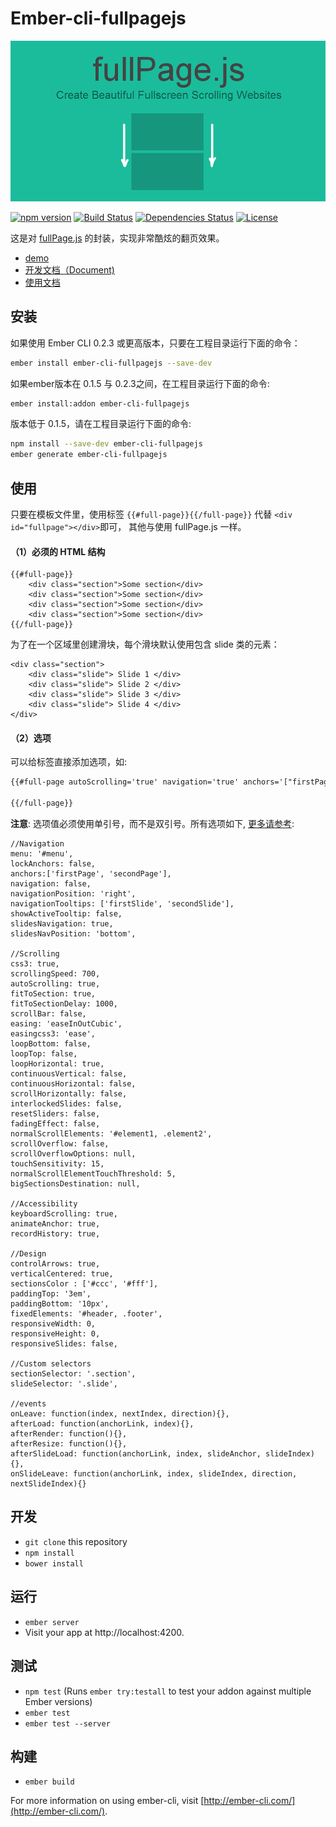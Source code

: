 # Ember-cli-fullpagejs

![intro.png](./tests/dummy/public/imgs/intro.png)

[![npm version](https://badge.fury.io/js/ember-cli-fullpagejs.svg)](https://badge.fury.io/js/ember-cli-fullpagejs)
[![Build Status](https://travis-ci.org/imfly/ember-cli-fullpagejs.png?branch=master)](https://travis-ci.org/imfly/ember-cli-fullpagejs)
[![Dependencies Status](https://david-dm.org/imfly/ember-cli-fullpagejs.svg)](https://david-dm.org/imfly/ember-cli-fullpagejs)
[![License](http://img.shields.io/badge/License-MIT-blue.svg)](http://opensource.org/licenses/MIT)

这是对 [fullPage.js](https://github.com/alvarotrigo/fullPage.js) 的封装，实现非常酷炫的翻页效果。

* [demo](http://ebookchain.org)
* [开发文档（Document)]()
* [使用文档](./README_zh_CN.md)

## 安装

如果使用 Ember CLI 0.2.3 或更高版本，只要在工程目录运行下面的命令：

```bash
ember install ember-cli-fullpagejs --save-dev
```

如果ember版本在 0.1.5 与 0.2.3之间，在工程目录运行下面的命令:

```bash
ember install:addon ember-cli-fullpagejs
```

版本低于 0.1.5，请在工程目录运行下面的命令:

```bash
npm install --save-dev ember-cli-fullpagejs
ember generate ember-cli-fullpagejs
```

## 使用

只要在模板文件里，使用标签 `{{#full-page}}{{/full-page}}` 代替 `<div id="fullpage"></div>`即可， 其他与使用 fullPage.js 一样。

#### （1）**必须的 HTML 结构**

```
{{#full-page}}
    <div class="section">Some section</div>
    <div class="section">Some section</div>
    <div class="section">Some section</div>
    <div class="section">Some section</div>
{{/full-page}}
```

为了在一个区域里创建滑块，每个滑块默认使用包含 slide 类的元素：

```
<div class="section">
    <div class="slide"> Slide 1 </div>
    <div class="slide"> Slide 2 </div>
    <div class="slide"> Slide 3 </div>
    <div class="slide"> Slide 4 </div>
</div>
```

#### （2）**选项**

可以给标签直接添加选项，如:

```html
{{#full-page autoScrolling='true' navigation='true' anchors='["firstPage", "secondPage"]' }}

{{/full-page}}
```

**注意**: 选项值必须使用单引号，而不是双引号。所有选项如下, [更多请参考](https://github.com/alvarotrigo/fullPage.js#options):

```
//Navigation
menu: '#menu',
lockAnchors: false,
anchors:['firstPage', 'secondPage'],
navigation: false,
navigationPosition: 'right',
navigationTooltips: ['firstSlide', 'secondSlide'],
showActiveTooltip: false,
slidesNavigation: true,
slidesNavPosition: 'bottom',

//Scrolling
css3: true,
scrollingSpeed: 700,
autoScrolling: true,
fitToSection: true,
fitToSectionDelay: 1000,
scrollBar: false,
easing: 'easeInOutCubic',
easingcss3: 'ease',
loopBottom: false,
loopTop: false,
loopHorizontal: true,
continuousVertical: false,
continuousHorizontal: false,
scrollHorizontally: false,
interlockedSlides: false,
resetSliders: false,
fadingEffect: false,
normalScrollElements: '#element1, .element2',
scrollOverflow: false,
scrollOverflowOptions: null,
touchSensitivity: 15,
normalScrollElementTouchThreshold: 5,
bigSectionsDestination: null,

//Accessibility
keyboardScrolling: true,
animateAnchor: true,
recordHistory: true,

//Design
controlArrows: true,
verticalCentered: true,
sectionsColor : ['#ccc', '#fff'],
paddingTop: '3em',
paddingBottom: '10px',
fixedElements: '#header, .footer',
responsiveWidth: 0,
responsiveHeight: 0,
responsiveSlides: false,

//Custom selectors
sectionSelector: '.section',
slideSelector: '.slide',

//events
onLeave: function(index, nextIndex, direction){},
afterLoad: function(anchorLink, index){},
afterRender: function(){},
afterResize: function(){},
afterSlideLoad: function(anchorLink, index, slideAnchor, slideIndex){},
onSlideLeave: function(anchorLink, index, slideIndex, direction, nextSlideIndex){}
```

## 开发

* `git clone` this repository
* `npm install`
* `bower install`

## 运行

* `ember server`
* Visit your app at http://localhost:4200.

## 测试

* `npm test` (Runs `ember try:testall` to test your addon against multiple Ember versions)
* `ember test`
* `ember test --server`

## 构建

* `ember build`

For more information on using ember-cli, visit [http://ember-cli.com/](http://ember-cli.com/).
